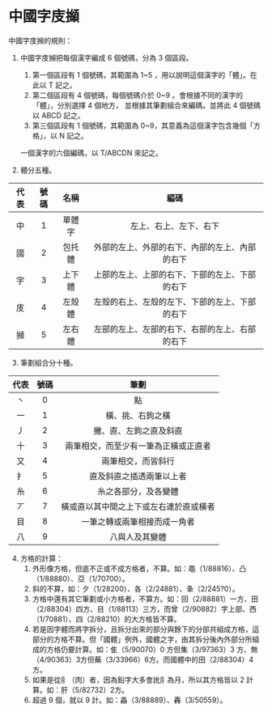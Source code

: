 # 中國字庋㩪

中國字庋㩪的規則：
1. 中國字庋㩪把每個漢字編成 6 個號碼，分為 3 個區段。
   1.  第一個區段有 1 個號碼，其範圍為 1~5 ，用以說明這個漢字的「體」。在此以 T 記之。
   2.  第二個區段有 4 個號碼，每個號碼介於 0~9 。會根據不同的漢字的「體」，分別選擇 4 個地方，
       並根據其筆劃組合來編碼。並將此 4 個號碼以 ABCD 記之。
   3.  第三個區段有 1 個號碼，其範圍為 0~9，其意義為這個漢字包含幾個「方格」，以 N 記之。

   一個漢字的六個編碼，以 T/ABCDN 來記之。

2. 體分五種。

|  代表  |  號碼  |    名稱    |  編碼  |
| :----: | :----: |  :------:  | :----: |
|   中   |    1   |   單體字   | 左上、右上、左下、右下 |
|   國   |    2   |   包托體   | 外部的左上、外部的右下、內部的左上、內部的右下 |
|   字   |    3   |   上下體   | 上部的左上、上部的右下、下部的左上、下部的右下 |
|   庋   |    4   |   左殼體   | 左殼的右上、左殼的左下、下部的左上、下部的右下 |
|   㩪   |    5   |   左右體   | 左部的左上、左部的右下、右部的左上、右部的右下 |

3. 筆劃組合分十種。

|  代表  |  號碼  |    筆劃    |
| :----: | :----: |  :------:  |
|   丶   |    0   |   點   |
|   一   |    1   |   橫、挑、右鉤之橫   |
|   丿   |    2   |   撇、直、左鉤之直及斜直   |
|   十   |    3   |   兩筆相交，而至少有一筆為正橫或正直者   |
|   又   |    4   |   兩筆相交，而皆斜行   |
|   扌   |    5   |   直及斜直之插透兩筆以上者   |
|   糸   |    6   |   糸之各部分，及各變體   |
|   丆   |    7   |   橫或直以其中間之上下或左右連於直或橫者   |
|   目   |    8   |   一筆之轉或兩筆相接而成一角者   |
|   八   |    9   |   八與人及其變體   |


4. 方格的計算：
   1. 外形像方格，但底不正或不成方格者，不算。如：黽（1/88816）、凸（1/88880）、亞（1/70700）。
   2. 斜的不算，如：夕（1/28200）、各（2/24881）、夆（2/245?0）。
   3. 方格中還有其它筆劃或小方格者，不算方。如：回（2/88881）一方、田（2/88304）四方、目（1/88113）三方，而曾（2/90882）字上部、西（1/70881）、四（2/88210）的大方格皆不算。
   4. 若是因字體而將字拆分，且拆分出來的部分與餘下的分部共組成方格，這部分的方格不算。但「國體」例外，國體之字，由其拆分後內外部分所組成的方格仍要計算。如：隹（5/90070）0 方但集（3/97363）3 方、無（4/90363）3方但蕪（3/33966）6方。而國體中的田（2/88304）4方。
   5. 如果是從⺼（肉）者，因為鉛字大多會訛⺼為月，所以其方格皆以 2 計算。如：肝（5/82732）2方。
   6. 超過 9 個，就以 9 計。如：畾（3/88889）、轟（3/50559）。

